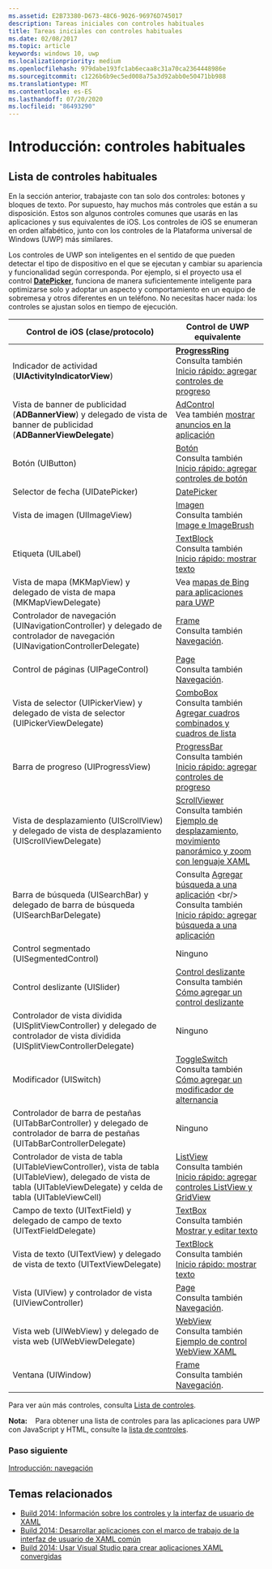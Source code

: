 ```yaml
---
ms.assetid: E2B73380-D673-48C6-9026-96976D745017
description: Tareas iniciales con controles habituales
title: Tareas iniciales con controles habituales
ms.date: 02/08/2017
ms.topic: article
keywords: windows 10, uwp
ms.localizationpriority: medium
ms.openlocfilehash: 979dabe193fc1ab6ecaa8c31a70ca2364448986e
ms.sourcegitcommit: c1226b6b9ec5ed008a75a3d92abb0e50471bb988
ms.translationtype: MT
ms.contentlocale: es-ES
ms.lasthandoff: 07/20/2020
ms.locfileid: "86493290"
---
```

# <a name="getting-started-common-controls"></a>Introducción: controles habituales


## <a name="common-controls-list"></a>Lista de controles habituales

En la sección anterior, trabajaste con tan solo dos controles: botones y bloques de texto. Por supuesto, hay muchos más controles que están a su disposición. Estos son algunos controles comunes que usarás en las aplicaciones y sus equivalentes de iOS. Los controles de iOS se enumeran en orden alfabético, junto con los controles de la Plataforma universal de Windows (UWP) más similares.

Los controles de UWP son inteligentes en el sentido de que pueden detectar el tipo de dispositivo en el que se ejecutan y cambiar su apariencia y funcionalidad según corresponda. Por ejemplo, si el proyecto usa el control [**DatePicker**](https://docs.microsoft.com/previous-versions/windows/apps/br211681(v=win.10)), funciona de manera suficientemente inteligente para optimizarse solo y adoptar un aspecto y comportamiento en un equipo de sobremesa y otros diferentes en un teléfono. No necesitas hacer nada: los controles se ajustan solos en tiempo de ejecución.

| Control de iOS (clase/protocolo) | Control de UWP equivalente |
|------------------------------|--------------------------------------|
| Indicador de actividad (**UIActivityIndicatorView**) | [**ProgressRing**](https://docs.microsoft.com/uwp/api/Windows.UI.Xaml.Controls.ProgressRing) <br/> Consulta también [Inicio rápido: agregar controles de progreso](https://docs.microsoft.com/previous-versions/windows/apps/hh780651(v=win.10)) |
| Vista de banner de publicidad (**ADBannerView**) y delegado de vista de banner de publicidad (**ADBannerViewDelegate**) | [AdControl](https://docs.microsoft.com/uwp/api/microsoft.advertising.winrt.ui.adcontrol) <br/> Vea también [mostrar anuncios en la aplicación](../monetize/display-ads-in-your-app.md) |
| Botón (UIButton) | [Botón](https://docs.microsoft.com/uwp/api/Windows.UI.Xaml.Controls.Button) <br/> Consulta también [Inicio rápido: agregar controles de botón](https://docs.microsoft.com/previous-versions/windows/apps/jj153346(v=win.10)) |
| Selector de fecha (UIDatePicker) | [DatePicker](https://docs.microsoft.com/previous-versions/windows/apps/br211681(v=win.10)) |
| Vista de imagen (UIImageView) | [Imagen](https://docs.microsoft.com/uwp/api/Windows.UI.Xaml.Controls.Image) <br/> Consulta también [Image e ImageBrush](https://docs.microsoft.com/windows/uwp/controls-and-patterns/images-imagebrushes) |
| Etiqueta (UILabel) | [TextBlock](https://docs.microsoft.com/uwp/api/Windows.UI.Xaml.Controls.TextBlock) <br/> Consulta también [Inicio rápido: mostrar texto](https://docs.microsoft.com/previous-versions/windows/apps/hh700392(v=win.10)) |
| Vista de mapa (MKMapView) y delegado de vista de mapa (MKMapViewDelegate) | Vea [mapas de Bing para aplicaciones para UWP](https://msdn.microsoft.com/library/hh846481) |
| Controlador de navegación (UINavigationController) y delegado de controlador de navegación (UINavigationControllerDelegate) | [Frame](https://docs.microsoft.com/uwp/api/Windows.UI.Xaml.Controls.Frame) <br/> Consulta también [Navegación](https://docs.microsoft.com/windows/uwp/layout/navigation-basics). |
| Control de páginas (UIPageControl) | [Page](https://docs.microsoft.com/uwp/api/Windows.UI.Xaml.Controls.Page) <br/> Consulta también [Navegación](https://docs.microsoft.com/windows/uwp/layout/navigation-basics). |
| Vista de selector (UIPickerView) y delegado de vista de selector (UIPickerViewDelegate) | [ComboBox](https://docs.microsoft.com/uwp/api/Windows.UI.Xaml.Controls.ComboBox) <br/> Consulta también [Agregar cuadros combinados y cuadros de lista](https://docs.microsoft.com/previous-versions/windows/apps/hh780616(v=win.10)) |
| Barra de progreso (UIProgressView) | [ProgressBar](https://docs.microsoft.com/uwp/api/Windows.UI.Xaml.Controls.ProgressBar) <br/> Consulta también [Inicio rápido: agregar controles de progreso](https://docs.microsoft.com/previous-versions/windows/apps/hh780651(v=win.10)) |
| Vista de desplazamiento (UIScrollView) y delegado de vista de desplazamiento (UIScrollViewDelegate) | [ScrollViewer](https://docs.microsoft.com/uwp/api/Windows.UI.Xaml.Controls.ScrollViewer) <br/>  Consulta también [Ejemplo de desplazamiento, movimiento panorámico y zoom con lenguaje XAML](https://github.com/microsoftarchive/msdn-code-gallery-microsoft/tree/411c271e537727d737a53fa2cbe99eaecac00cc0/Official%20Windows%20Platform%20Sample/Windows%208%20app%20samples/%5BC%23%5D-Windows%208%20app%20samples/C%23/Windows%208%20app%20samples/XAML%20scrolling%2C%20panning%2C%20and%20zooming%20sample%20(Windows%208)) |
| Barra de búsqueda (UISearchBar) y delegado de barra de búsqueda (UISearchBarDelegate) | Consulta [Agregar búsqueda a una aplicación](https://docs.microsoft.com/previous-versions/windows/apps/jj130767(v=win.10)) <br/>  Consulta también [Inicio rápido: agregar búsqueda a una aplicación](https://docs.microsoft.com/previous-versions/windows/apps/hh868180(v=win.10)) |
| Control segmentado (UISegmentedControl) | Ninguno |
| Control deslizante (UISlider) | [Control deslizante](https://docs.microsoft.com/uwp/api/Windows.UI.Xaml.Controls.Slider) <br/>  Consulta también [Cómo agregar un control deslizante](https://docs.microsoft.com/previous-versions/windows/apps/hh868197(v=win.10)) |
| Controlador de vista dividida (UISplitViewController) y delegado de controlador de vista dividida (UISplitViewControllerDelegate) | Ninguno |
| Modificador (UISwitch) | [ToggleSwitch](https://docs.microsoft.com/uwp/api/Windows.UI.Xaml.Controls.ToggleSwitch) <br/>  Consulta también [Cómo agregar un modificador de alternancia](https://docs.microsoft.com/previous-versions/windows/apps/hh868198(v=win.10)) |
| Controlador de barra de pestañas (UITabBarController) y delegado de controlador de barra de pestañas (UITabBarControllerDelegate) | Ninguno |
| Controlador de vista de tabla (UITableViewController), vista de tabla (UITableView), delegado de vista de tabla (UITableViewDelegate) y celda de tabla (UITableViewCell) | [ListView](https://docs.microsoft.com/uwp/api/Windows.UI.Xaml.Controls.ListView) <br/>  Consulta también [Inicio rápido: agregar controles ListView y GridView](https://docs.microsoft.com/previous-versions/windows/apps/hh780650(v=win.10)) |
| Campo de texto (UITextField) y delegado de campo de texto (UITextFieldDelegate) | [TextBox](https://docs.microsoft.com/uwp/api/Windows.UI.Xaml.Controls.TextBox) <br/>  Consulta también [Mostrar y editar texto](https://docs.microsoft.com/windows/uwp/design/controls-and-patterns/text-controls) |
| Vista de texto (UITextView) y delegado de vista de texto (UITextViewDelegate) | [TextBlock](https://docs.microsoft.com/uwp/api/Windows.UI.Xaml.Controls.TextBlock) <br/>  Consulta también [Inicio rápido: mostrar texto](https://docs.microsoft.com/previous-versions/windows/apps/hh700392(v=win.10)) |
| Vista (UIView) y controlador de vista (UIViewController) | [Page](https://docs.microsoft.com/uwp/api/Windows.UI.Xaml.Controls.Page) <br/>  Consulta también [Navegación](https://docs.microsoft.com/windows/uwp/layout/navigation-basics). |
| Vista web (UIWebView) y delegado de vista web (UIWebViewDelegate) | [WebView](https://docs.microsoft.com/uwp/api/Windows.UI.Xaml.Controls.WebView) <br/>  Consulta también [Ejemplo de control WebView XAML](https://github.com/microsoftarchive/msdn-code-gallery-microsoft/tree/411c271e537727d737a53fa2cbe99eaecac00cc0/Official%20Windows%20Platform%20Sample/Windows%208%20app%20samples/%5BC%23%5D-Windows%208%20app%20samples/C%23/Windows%208%20app%20samples/XAML%20WebView%20control%20sample%20(Windows%208)) |
| Ventana (UIWindow) | [Frame](https://docs.microsoft.com/uwp/api/Windows.UI.Xaml.Controls.Frame) <br/>  Consulta también [Navegación](https://docs.microsoft.com/windows/uwp/layout/navigation-basics). |

Para ver aún más controles, consulta [Lista de controles](https://docs.microsoft.com/windows/uwp/design/controls-and-patterns/).

**Nota:**    Para obtener una lista de controles para las aplicaciones para UWP con JavaScript y HTML, consulte la [lista de controles](https://docs.microsoft.com/previous-versions/windows/apps/hh465453(v=win.10)).

### <a name="next-step"></a>Paso siguiente

[Introducción: navegación](getting-started-navigation.md)

## <a name="related-topics"></a>Temas relacionados

* [Build 2014: Información sobre los controles y la interfaz de usuario de XAML](https://channel9.msdn.com/Events/Build/2014/2-516)
* [Build 2014: Desarrollar aplicaciones con el marco de trabajo de la interfaz de usuario de XAML común](https://channel9.msdn.com/Events/Build/2014/2-507)
* [Build 2014: Usar Visual Studio para crear aplicaciones XAML convergidas](https://channel9.msdn.com/Events/Build/2014/3-591)
